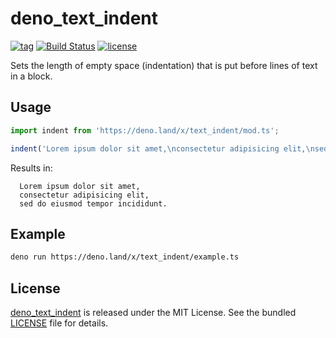 # deno_text_indent

[![tag](https://img.shields.io/github/release/justjavac/deno_text_indent)](https://github.com/justjavac/deno_text_indent/releases)
[![Build Status](https://github.com/justjavac/deno_text_indent/workflows/ci/badge.svg?branch=master)](https://github.com/justjavac/deno_text_indent/actions)
[![license](https://img.shields.io/github/license/justjavac/deno_text_indent)](https://github.com/justjavac/deno_text_indent/blob/master/LICENSE)

Sets the length of empty space (indentation) that is put before lines of text in a block.

## Usage

```js
import indent from 'https://deno.land/x/text_indent/mod.ts';

indent('Lorem ipsum dolor sit amet,\nconsectetur adipisicing elit,\nsed do eiusmod tempor incididunt.', 2);
```

Results in:

```
  Lorem ipsum dolor sit amet,
  consectetur adipisicing elit,
  sed do eiusmod tempor incididunt.
```

## Example

```bash
deno run https://deno.land/x/text_indent/example.ts
```

## License

[deno_text_indent](https://github.com/justjavac/deno_text_indent) is released under the MIT License. See the bundled [LICENSE](./LICENSE) file for details.
